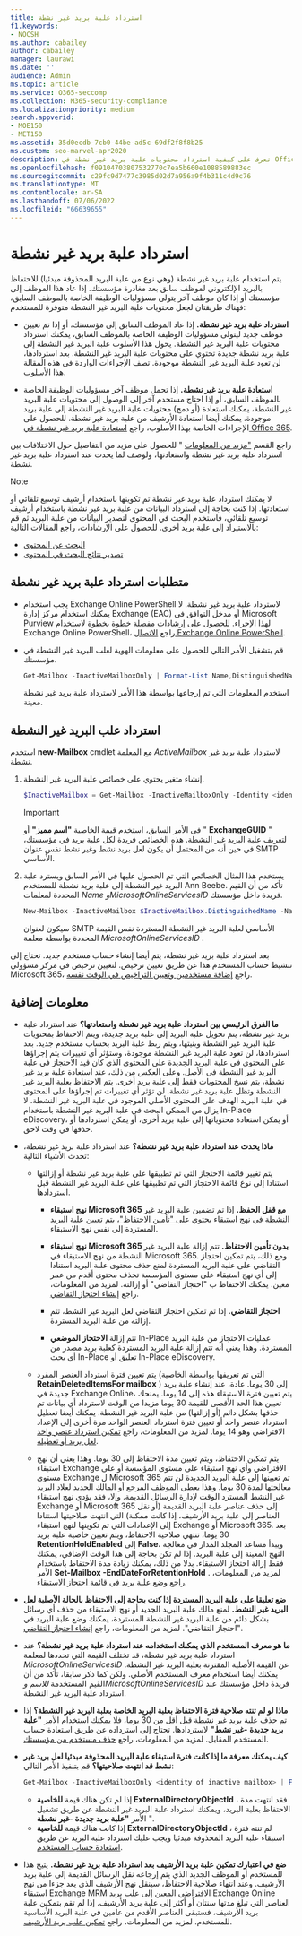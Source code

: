 ```yaml
---
title: استرداد علبة بريد غير نشطة
f1.keywords:
- NOCSH
ms.author: cabailey
author: cabailey
manager: laurawi
ms.date: ''
audience: Admin
ms.topic: article
ms.service: O365-seccomp
ms.collection: M365-security-compliance
ms.localizationpriority: medium
search.appverid:
- MOE150
- MET150
ms.assetid: 35d0ecdb-7cb0-44be-ad5c-69df2f8f8b25
ms.custom: seo-marvel-apr2020
description: تعرف على كيفية استرداد محتويات علبة بريد غير نشطة في Office 365 عن طريق تحويلها إلى علبة بريد جديدة تحتوي على محتويات علبة البريد غير النشطة.
ms.openlocfilehash: f09104703807532770c7ea5b660e1088589883ec
ms.sourcegitcommit: c29fc9d7477c3985d02d7a956a9f4b311c4d9c76
ms.translationtype: MT
ms.contentlocale: ar-SA
ms.lasthandoff: 07/06/2022
ms.locfileid: "66639655"
---
```

# <a name="recover-an-inactive-mailbox"></a>استرداد علبة بريد غير نشطة

يتم استخدام علبة بريد غير نشطة (وهي نوع من علبة البريد المحذوفة مبدئيا) للاحتفاظ بالبريد الإلكتروني لموظف سابق بعد مغادرة مؤسستك. إذا عاد هذا الموظف إلى مؤسستك أو إذا كان موظف آخر يتولى مسؤوليات الوظيفة الخاصة بالموظف السابق، فهناك طريقتان لجعل محتويات علبة البريد غير النشطة متوفرة للمستخدم:

- **استرداد علبة بريد غير نشطة.** إذا عاد الموظف السابق إلى مؤسستك، أو إذا تم تعيين موظف جديد ليتولى مسؤوليات الوظيفة الخاصة بالموظف السابق، يمكنك استرداد محتويات علبة البريد غير النشطة. يحول هذا الأسلوب علبة البريد غير النشطة إلى علبة بريد نشطة جديدة تحتوي على محتويات علبة البريد غير النشطة. بعد استردادها، لن تعود علبة البريد غير النشطة موجودة. تصف الإجراءات الواردة في هذه المقالة هذا الأسلوب.

- **استعادة علبة بريد غير نشطة.** إذا تحمل موظف آخر مسؤوليات الوظيفة الخاصة بالموظف السابق، أو إذا احتاج مستخدم آخر إلى الوصول إلى محتويات علبة البريد غير النشطة، يمكنك استعادة (أو دمج) محتويات علبة البريد غير النشطة إلى علبة بريد موجودة. يمكنك أيضا استعادة الأرشيف من علبة بريد غير نشطة. للحصول على الإجراءات الخاصة بهذا الأسلوب، راجع [استعادة علبة بريد غير نشطة في Office 365](restore-an-inactive-mailbox.md).

راجع القسم ["مزيد من المعلومات](#more-information) " للحصول على مزيد من التفاصيل حول الاختلافات بين استرداد علبة بريد غير نشطة واستعادتها، ولوصف لما يحدث عند استرداد علبة بريد غير نشطة.

> [!NOTE]
> لا يمكنك استرداد علبة بريد غير نشطة تم تكوينها باستخدام أرشيف توسيع تلقائي أو استعادتها. إذا كنت بحاجة إلى استرداد البيانات من علبة بريد غير نشطة باستخدام أرشيف توسيع تلقائي، فاستخدم البحث في المحتوى لتصدير البيانات من علبة البريد ثم قم بالاستيراد إلى علبة بريد أخرى. للحصول على الإرشادات، راجع المقالات التالية:
>
> - [البحث عن المحتوى](content-search.md)
> - [تصدير نتائج البحث في المحتوى](export-search-results.md)

## <a name="requirements-to-recover-an-inactive-mailbox"></a>متطلبات استرداد علبة بريد غير نشطة

- يجب استخدام Exchange Online PowerShell لاسترداد علبة بريد غير نشطة. لا يمكنك استخدام مركز إدارة Exchange (EAC) أو مدخل التوافق في Microsoft Purview لهذا الإجراء. للحصول على إرشادات مفصلة خطوة بخطوة لاستخدام Exchange Online PowerShell، راجع [الاتصال Exchange Online PowerShell](/powershell/exchange/connect-to-exchange-online-powershell).

- قم بتشغيل الأمر التالي للحصول على معلومات الهوية لعلب البريد غير النشطة في مؤسستك.

  ```powershell
  Get-Mailbox -InactiveMailboxOnly | Format-List Name,DistinguishedName,ExchangeGuid,PrimarySmtpAddress
  ```

  استخدم المعلومات التي تم إرجاعها بواسطة هذا الأمر لاسترداد علبة بريد غير نشطة معينة.

## <a name="recover-inactive-mailboxes"></a>استرداد علب البريد غير النشطة

استخدم **new-Mailbox** cmdlet مع المعلمة  *ActiveMailbox*  لاسترداد علبة بريد غير نشطة.

1. إنشاء متغير يحتوي على خصائص علبة البريد غير النشطة.

   ```powershell
   $InactiveMailbox = Get-Mailbox -InactiveMailboxOnly -Identity <identity of inactive mailbox>
   ```

   > [!IMPORTANT]
   > في الأمر السابق، استخدم قيمة الخاصية **"اسم مميز"** أو " **ExchangeGUID** " لتعريف علبة البريد غير النشطة. هذه الخصائص فريدة لكل علبة بريد في مؤسستك، في حين أنه من المحتمل أن يكون لعل بريد نشط وغير نشط نفس عنوان SMTP الأساسي.

2. يستخدم هذا المثال الخصائص التي تم الحصول عليها في الأمر السابق ويسترد علبة البريد غير النشطة إلى علبة بريد نشطة للمستخدم Ann Beebe. تأكد من أن القيم المحددة لمعلمات  *Name*  *وMicrosoftOnlineServicesID*  فريدة داخل مؤسستك.

   ```powershell
   New-Mailbox -InactiveMailbox $InactiveMailbox.DistinguishedName -Name annbeebe -FirstName Ann -LastName Beebe -DisplayName "Ann Beebe" -MicrosoftOnlineServicesID Ann.Beebe@contoso.com -Password (ConvertTo-SecureString -String 'P@ssw0rd' -AsPlainText -Force) -ResetPasswordOnNextLogon $true
   ```

   سيكون لعنوان SMTP الأساسي لعلبة البريد غير النشطة المستردة نفس القيمة المحددة بواسطة معلمة  *MicrosoftOnlineServicesID*  .

بعد استرداد علبة بريد غير نشطة، يتم أيضا إنشاء حساب مستخدم جديد. تحتاج إلى تنشيط حساب المستخدم هذا عن طريق تعيين ترخيص. لتعيين ترخيص في مركز مسؤولي Microsoft 365، راجع [إضافة مستخدمين وتعيين التراخيص في الوقت نفسه](../admin/add-users/add-users.md).

## <a name="more-information"></a>معلومات إضافية

- **ما الفرق الرئيسي بين استرداد علبة بريد غير نشطة واستعادتها؟** عند استرداد علبة بريد غير نشطة، يتم تحويل علبة البريد إلى علبة بريد جديدة، ويتم الاحتفاظ بمحتويات علبة البريد غير النشطة وبنيتها، ويتم ربط علبة البريد بحساب مستخدم جديد. بعد استردادها، لن تعود علبة البريد غير النشطة موجودة، وستؤثر أي تغييرات يتم إجراؤها على المحتوى في علبة البريد الجديدة على المحتوى الذي كان قيد الاحتجاز في علبة البريد غير النشطة في الأصل. وعلى العكس من ذلك، عند استعادة علبة بريد غير نشطة، يتم نسخ المحتويات فقط إلى علبة بريد أخرى. يتم الاحتفاظ بعلبة البريد غير النشطة وتظل علبة بريد غير نشطة. لن تؤثر أي تغييرات تم إجراؤها على المحتوى في علبة البريد الهدف على المحتوى الأصلي الموجود في علبة البريد غير النشطة. لا يزال من الممكن البحث في علبة البريد غير النشطة باستخدام In-Place eDiscovery، أو يمكن استعادة محتوياتها إلى علبة بريد أخرى، أو يمكن استردادها أو حذفها في وقت لاحق.

- **ماذا يحدث عند استرداد علبة بريد غير نشطة؟** عند استرداد علبة بريد غير نشطة، تحدث الأشياء التالية:

  - يتم تغيير قائمة الاحتجاز التي تم تطبيقها على علبة بريد غير نشطة أو إزالتها استنادا إلى نوع قائمة الاحتجاز التي تم تطبيقها على علبة البريد غير النشطة قبل استردادها.
    
    - **نهج استبقاء Microsoft 365 مع قفل الحفظ.** إذا تم تضمين علبة البريد غير النشطة في نهج استبقاء يحتوي [على "تأمين الاحتفاظ"](retention-preservation-lock.md)، يتم تعيين علبة البريد المستردة إلى نفس نهج الاستبقاء.
    
    - **نهج استبقاء Microsoft 365 بدون تأمين الاحتفاظ.** تتم إزالة علبة البريد غير النشطة من نهج الاستبقاء في Microsoft 365. ومع ذلك، يتم تمكين احتجاز التقاضي على علبة البريد المستردة لمنع حذف محتوى علبة البريد استنادا إلى أي نهج استبقاء على مستوى المؤسسة تحذف محتوى أقدم من عمر معين. يمكنك الاحتفاظ ب "احتجاز التقاضي" أو إزالته. لمزيد من المعلومات، راجع [إنشاء احتجاز التقاضي](create-a-litigation-hold.md).

    - **احتجاز التقاضي.** إذا تم تمكين احتجاز التقاضي لعل البريد غير النشط، تتم إزالته من علبة البريد المستردة.

    - تتم إزالة **الاحتجاز الموضعي** In-Place عمليات الاحتجاز من علبة البريد المستردة. وهذا يعني أنه تتم إزالة علبة البريد المستردة كعلبة بريد مصدر من أي بحث In-Place تعليق أو In-Place eDiscovery.

  - يتم تعيين فترة استرداد العنصر المفرد (التي تم تعريفها بواسطة الخاصية **RetainDeletedItemsFor mailbox** ) إلى 30 يوما. عادة، عند إنشاء علبة بريد جديدة في Exchange Online، يتم تعيين فترة الاستبقاء هذه إلى 14 يوما. يمنحك تعيين هذا الحد الأقصى للقيمة 30 يوما مزيدا من الوقت لاسترداد أي بيانات تم حذفها بشكل دائم (أو إزالتها) من علبة البريد غير النشطة. يمكنك أيضا تعطيل استرداد عنصر واحد أو تعيين فترة استرداد العنصر الواحد مرة أخرى إلى الإعداد الافتراضي وهو 14 يوما. لمزيد من المعلومات، راجع [تمكين استرداد عنصر واحد لعل بريد أو تعطيله](/exchange/recipients-in-exchange-online/manage-user-mailboxes/enable-or-disable-single-item-recovery).

  - يتم تمكين الاحتفاظ، ويتم تعيين مدة الاحتفاظ إلى 30 يوما. وهذا يعني أن نهج استبقاء Exchange الافتراضي وأي نهج استبقاء على مستوى المؤسسة أو على مستوى Exchange ل Microsoft 365 تم تعيينها إلى علبة البريد الجديدة لن تتم معالجتها لمدة 30 يوما. وهذا يعطي الموظف المرجع أو المالك الجديد لعلاد البريد غير النشط المسترد الوقت لإدارة الرسائل القديمة. وإلا، فقد يؤدي نهج استبقاء Exchange أو Microsoft 365 إلى حذف عناصر علبة البريد القديمة (أو نقل العناصر إلى علبة بريد الأرشيف، إذا كانت ممكنة) التي انتهت صلاحيتها استنادا إلى الإعدادات التي تم تكوينها لنهج استبقاء Exchange أو Microsoft 365. بعد 30 يوما، تنتهي صلاحية الاحتفاظ، ويتم تعيين خاصية علبة بريد **RetentionHoldEnabled** إلى **False**، ويبدأ مساعد المجلد المدار في معالجة النهج المعينة إلى علبة البريد. إذا لم تكن بحاجة إلى هذا الوقت الإضافي، يمكنك فقط إزالة احتجاز الاستبقاء. بدلا من ذلك، يمكنك زيادة مدة الاحتفاظ باستخدام الأمر **Set-Mailbox -EndDateForRetentionHold** . لمزيد من المعلومات، راجع [وضع علبة بريد في قائمة احتجاز الاستبقاء](/exchange/security-and-compliance/messaging-records-management/mailbox-retention-hold).

- **ضع تعليقا على علبة البريد المستردة إذا كنت بحاجة إلى الاحتفاظ بالحالة الأصلية لعل البريد غير النشط.** لمنع مالك علبة البريد الجديد أو نهج الاستبقاء من حذف أي رسائل بشكل دائم من علبة البريد غير النشطة المستردة، يمكنك وضع علبة البريد في "احتجاز التقاضي". لمزيد من المعلومات، راجع [إنشاء احتجاز التقاضي](./create-a-litigation-hold.md).

- **ما هو معرف المستخدم الذي يمكنك استخدامه عند استرداد علبة بريد غير نشطة؟** عند استرداد علبة بريد غير نشطة، قد تختلف القيمة التي تحددها لمعلمة  *MicrosoftOnlineServicesID*  عن القيمة الأصلية المقترنة بعلبة البريد غير النشطة. يمكنك أيضا استخدام معرف المستخدم الأصلي. ولكن كما ذكر سابقا، تأكد من أن القيم المستخدمة  *للاسم*  *وMicrosoftOnlineServicesID*  فريدة داخل مؤسستك عند استرداد علبة البريد غير النشطة.

- **ماذا لو لم تنته صلاحية فترة الاحتفاظ بعلبة البريد الخاصة بعلبة البريد غير النشطة؟** إذا تم حذف علبة بريد غير نشطة قبل أقل من 30 يوما، فلا يمكنك استخدام الأمر **"علبة بريد جديدة -غير نشط"** لاستردادها. تحتاج إلى استرداده عن طريق استعادة حساب المستخدم المقابل. لمزيد من المعلومات، راجع [حذف مستخدم من مؤسستك](../admin/add-users/delete-a-user.md).

- **كيف يمكنك معرفة ما إذا كانت فترة استبقاء علبة البريد المحذوفة مبدئيا لعل بريد غير نشط قد انتهت صلاحيتها؟** قم بتنفيذ الأمر التالي:
    
  ```powershell
  Get-Mailbox -InactiveMailboxOnly <identity of inactive mailbox> | Format-List ExternalDirectoryObjectId
  ```
    
    - إذا لم تكن هناك قيمة **للخاصية ExternalDirectoryObjectId** ، فقد انتهت مدة الاحتفاظ بعلبة البريد، ويمكنك استرداد علبة البريد غير النشطة عن طريق تشغيل الأمر **"علبة بريد جديدة -غير نشطة** ".
    - إذا كانت هناك قيمة **للخاصية ExternalDirectoryObjectId** ، لم تنته فترة استبقاء علبة البريد المحذوفة مبدئيا ويجب عليك استرداد علبة البريد عن طريق [استعادة حساب المستخدم](../admin/add-users/delete-a-user.md).

- **ضع في اعتبارك تمكين علبة بريد الأرشيف بعد استرداد علبة بريد غير نشطة.** يتيح هذا للمستخدم أو الموظف الجديد الذي يتم إرجاعه نقل الرسائل القديمة إلى علبة بريد الأرشيف. وعند انتهاء صلاحية الاحتفاظ، سينقل نهج الأرشيف الذي يعد جزءا من نهج استبقاء Exchange MRM الافتراضي المعين إلى علب بريد Exchange Online العناصر التي تبلغ مدتها سنتان أو أكثر إلى علبة بريد الأرشيف. إذا لم تقم بتمكين علبة بريد الأرشيف، فستبقى العناصر الأقدم من عامين في علبة البريد الأساسية للمستخدم. لمزيد من المعلومات، راجع [تمكين علب بريد الأرشيف](enable-archive-mailboxes.md).
